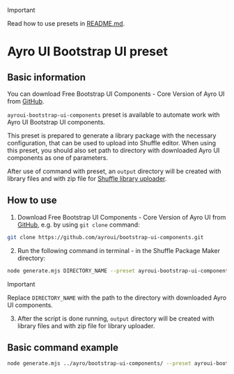 > [!IMPORTANT]
> Read how to use presets in [README.md](../README.md#usage).
# Ayro UI Bootstrap UI preset

## Basic information
You can download Free Bootstrap UI Components - Core Version of Ayro UI from [GitHub](https://github.com/ayroui/bootstrap-ui-components).

`ayroui-bootstrap-ui-components` preset is available to automate work with Ayro UI Bootstrap UI components.

This preset is prepared to generate a library package with the necessary configuration, that can be used to upload into Shuffle editor.
When using this preset, you should also set path to directory with downloaded Ayro UI components as one of parameters.

After use of command with preset, an `output` directory will be created with library files and with zip file for [Shuffle library uploader](https://shuffle.dev/docs/library-upload).

## How to use
1. Download Free Bootstrap UI Components - Core Version of Ayro UI from [GitHub](https://github.com/ayroui/bootstrap-ui-components), e.g. by using `git clone` command:
```bash
git clone https://github.com/ayroui/bootstrap-ui-components.git
```
2. Run the following command in terminal - in the Shuffle Package Maker directory:
```bash
node generate.mjs DIRECTORY_NAME --preset ayroui-bootstrap-ui-components
```
> [!IMPORTANT]
> Replace `DIRECTORY_NAME` with the path to the directory with downloaded Ayro UI components.
3. After the script is done running, `output` directory will be created with library files and with zip file for library uploader.

## Basic command example

```bash
node generate.mjs ../ayro/bootstrap-ui-components/ --preset ayroui-bootstrap-ui-components
```
